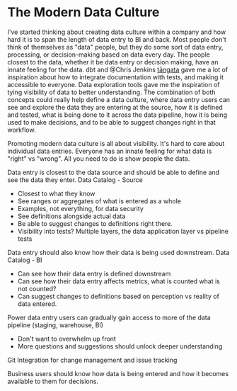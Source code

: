 # The Modern Data Culture

I've started thinking about creating data culture within a company and how hard it is to span the length of data entry to BI and back. Most people don't think of themselves as "data" people, but they do some sort of data entry, processing, or decision-making based on data every day. The people closest to the data, whether it be data entry or decision making, have an innate feeling for the data. dbt and @Chris Jenkins [tāngata](https://github.com/ciejer/tangata_local) gave me a lot of inspiration about how to integrate documentation with tests, and making it accessible to everyone. Data exploration tools gave me the inspiration of tying visibility of data to better understanding. The combination of both concepts could really help define a data culture, where data entry users can see and explore the data they are entering at the source, how it is defined and tested, what is being done to it across the data pipeline, how it is being used to make decisions, and to be able to suggest changes right in that workflow.

Promoting modern data culture is all about visibility. 
It's hard to care about individual data entries.
Everyone has an innate feeling for what data is "right" vs "wrong".
All you need to do is show people the data.

Data entry is closest to the data source and should be able to define and see the data they enter.
Data Catalog - Source
- Closest to what they know
- See ranges or aggregates of what is entered as a whole
- Examples, not everything, for data security
- See definitions alongside actual data
- Be able to suggest changes to definitions right there.
- Visibility into tests? Multiple layers, the data application layer vs pipeline tests

Data entry should also know how their data is being used downstream.
Data Catalog - BI
- Can see how their data entry is defined downstream
- Can see how their data entry affects metrics, what is counted what is not counted?
- Can suggest changes to definitions based on perception vs reality of data entered.

Power data entry users can gradually gain access to more of the data pipeline (staging, warehouse, BI)
- Don't want to overwhelm up front
- More questions and suggestions should unlock deeper understanding

Git Integration for change management and issue tracking

Business users should know how data is being entered and how it becomes available to them for decisions.
